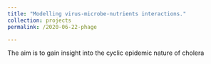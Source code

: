 ```yaml
---
title: "Modelling virus-microbe-nutrients interactions."
collection: projects
permalink: /2020-06-22-phage

---
```

The aim is to gain insight into the cyclic epidemic nature of cholera 
